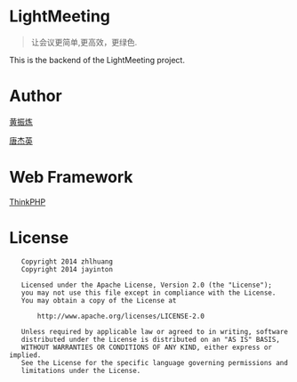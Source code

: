 LightMeeting
===
> 让会议更简单,更高效，更绿色.

This is the backend of the LightMeeting project.


Author
===

[黄振炼](https://coding.net/u/zhlhuang)

[唐杰英](https://coding.net/u/jayinton)

Web Framework
===

[ThinkPHP](http://www.thinkphp.cn/)


License
===
```
   Copyright 2014 zhlhuang
   Copyright 2014 jayinton

   Licensed under the Apache License, Version 2.0 (the "License");
   you may not use this file except in compliance with the License.
   You may obtain a copy of the License at

       http://www.apache.org/licenses/LICENSE-2.0

   Unless required by applicable law or agreed to in writing, software
   distributed under the License is distributed on an "AS IS" BASIS,
   WITHOUT WARRANTIES OR CONDITIONS OF ANY KIND, either express or implied.
   See the License for the specific language governing permissions and
   limitations under the License.
```
